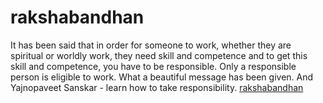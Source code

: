 # rakshabandhan
It has been said that in order for someone to work, whether they are spiritual or worldly work, they need skill and competence and to get this skill and competence, you have to be responsible. Only a responsible person is eligible to work. What a beautiful message has been given. And Yajnopaveet Sanskar - learn how to take responsibility.
<a href="https://dmetech.co.in/rakshabandhan-in-2021/"> rakshabandhan</a>
